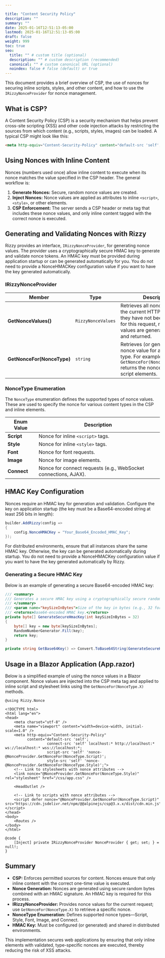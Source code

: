```yaml
---

title: "Content Security Policy"
description: ""
summary: ""
date: 2025-01-16T12:51:13-05:00
lastmod: 2025-01-16T12:51:13-05:00
draft: false
weight: 999
toc: true
seo:
  title: "" # custom title (optional)
  description: "" # custom description (recommended)
  canonical: "" # custom canonical URL (optional)
  noindex: false # false (default) or true
---
```


This document provides a brief overview of CSP, the use of nonces for securing inline scripts, styles, and other content, and how to use the `IRizzyNonceProvider` for nonce management.

## What is CSP?

A Content Security Policy (CSP) is a security mechanism that helps prevent cross-site scripting (XSS) and other code injection attacks by restricting the sources from which content (e.g., scripts, styles, images) can be loaded. A typical CSP might look like this:

```html
<meta http-equiv="Content-Security-Policy" content="default-src 'self'; base-uri 'self'; script-src 'self' 'nonce-<REPLACE_WITH_ONE_TIME_USE_RANDOM_STRING>'; style-src 'self' 'nonce-<REPLACE_WITH_ONE_TIME_USE_RANDOM_STRING>';" />
```

## Using Nonces with Inline Content

Nonces (numbers used once) allow inline content to execute when its nonce matches the value specified in the CSP header. The general workflow is:

1. **Generate Nonces:** Secure, random nonce values are created.
2. **Inject Nonces:** Nonce values are applied as attributes to inline `<script>`, `<style>`, or other elements.
3. **CSP Enforcement:** The server sends a CSP header or meta tag that includes these nonce values, and only inline content tagged with the correct nonce is executed.

## Generating and Validating Nonces with Rizzy

Rizzy provides an interface, `IRizzyNonceProvider`, for generating nonce values. The provider uses a cryptographically secure HMAC key to generate and validate nonce tokens. An HMAC key must be provided during application startup or can be generated automatically for you. You do not need to provide a NonceHMACKey configuration value if you want to have the key generated automatically.

### IRizzyNonceProvider

| Member                     | Type               | Description                                                                                                                                                                                                                      |
|----------------------------|--------------------|----------------------------------------------------------------------------------------------------------------------------------------------------------------------------------------------------------------------------------|
| **GetNonceValues()**       | `RizzyNonceValues` | Retrieves all nonce values for the current HTTP request. If they have not been generated for this request, new nonce values are generated, cached, and returned.                                                             |
| **GetNonceFor(NonceType)** | `string`           | Retrieves (or generates) the nonce value for a given nonce type. For example, `GetNonceFor(NonceType.Script)` returns the nonce used in inline script elements.                                                                |

### NonceType Enumeration

The `NonceType` enumeration defines the supported types of nonce values. These are used to specify the nonce for various content types in the CSP and inline elements.

| Enum Value | Description                                                       |
|------------|-------------------------------------------------------------------|
| **Script** | Nonce for inline `<script>` tags.                                 |
| **Style**  | Nonce for inline `<style>` tags.                                  |
| **Font**   | Nonce for font requests.                                          |
| **Image**  | Nonce for image elements.                                         |
| **Connect**| Nonce for connect requests (e.g., WebSocket connections, AJAX).     |

## HMAC Key Configuration

Nonces require an HMAC key for generation and validation. Configure the key on application startup (the key must be a Base64-encoded string at least 256 bits in length):

```csharp
builder.AddRizzy(config =>
{
    config.NonceHMACKey = "Your_Base64_Encoded_HMAC_Key";
});
```

For distributed environments, ensure that all instances share the same HMAC key. Otherwise, the key can be generated automatically during startup. You do not need to provide a NonceHMACKey configuration value if you want to have the key generated automatically by Rizzy.

### Generating a Secure HMAC Key

Below is an example of generating a secure Base64-encoded HMAC key:

```csharp
/// <summary>
/// Generates a secure HMAC key using a cryptographically secure random number generator.
/// </summary>
/// <param name="keySizeInBytes">Size of the key in bytes (e.g., 32 for 256-bit).</param>
/// <returns>Base64-encoded HMAC key.</returns>
private byte[] GenerateSecureHmacKey(int keySizeInBytes = 32)
{
    byte[] key = new byte[keySizeInBytes];
    RandomNumberGenerator.Fill(key);
    return key;
}

private string GetBase64Key() => Convert.ToBase64String(GenerateSecureHmacKey());
```

## Usage in a Blazor Application (App.razor)

Below is a simplified example of using the nonce values in a Blazor component. Nonce values are injected into the CSP meta tag and applied to inline script and stylesheet links using the `GetNonceFor(NonceType.X)` methods.

```razor
@using Rizzy.Nonce

<!DOCTYPE html>
<html lang="en">
<head>
    <meta charset="utf-8" />
    <meta name="viewport" content="width=device-width, initial-scale=1.0" />
    <meta http-equiv="Content-Security-Policy" 
          content="default-src 'self'; 
                   connect-src 'self' localhost:* http://localhost:* ws://localhost:* wss://localhost:*; 
                   script-src 'self' 'nonce-@NonceProvider.GetNonceFor(NonceType.Script)'; 
                   style-src 'self' 'nonce-@NonceProvider.GetNonceFor(NonceType.Style)';">
    <!-- Link to stylesheets with nonce attributes -->
    <link nonce="@NonceProvider.GetNonceFor(NonceType.Style)" rel="stylesheet" href="/css/app.css" />

    <HeadOutlet />

    <!-- Link to scripts with nonce attributes -->
    <script defer nonce="@NonceProvider.GetNonceFor(NonceType.Script)" src="https://cdn.jsdelivr.net/npm/@@alpinejs/csp@3.x.x/dist/cdn.min.js"></script>
</head>
<body>
    <Routes />
</body>
</html>

@code {
    [Inject] private IRizzyNonceProvider NonceProvider { get; set; } = null!;
}
```

## Summary

- **CSP:** Enforces permitted sources for content. Nonces ensure that only inline content with the correct one-time value is executed.
- **Nonce Generation:** Nonces are generated using secure random bytes combined with an HMAC signature. An HMAC key is required for this process.
- **IRizzyNonceProvider:** Provides nonce values for the current request; use `GetNonceFor(NonceType.X)` to retrieve a specific nonce.
- **NonceType Enumeration:** Defines supported nonce types—Script, Style, Font, Image, and Connect.
- **HMAC Key:** Must be configured (or generated) and shared in distributed environments.

This implementation secures web applications by ensuring that only inline elements with validated, type-specific nonces are executed, thereby reducing the risk of XSS attacks.
